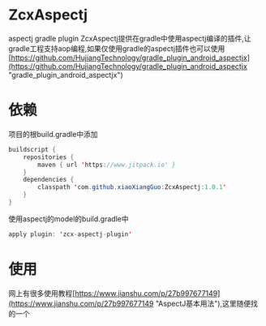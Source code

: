 # ZcxAspectj
aspectj gradle plugin
ZcxAspectj提供在gradle中使用aspectj编译的插件,让gradle工程支持aop编程,如果仅使用gradle的aspectj插件也可以使用[https://github.com/HujiangTechnology/gradle_plugin_android_aspectjx](https://github.com/HujiangTechnology/gradle_plugin_android_aspectjx "gradle_plugin_android_aspectjx")
# 依赖
项目的根build.gradle中添加
~~~java
buildscript {
    repositories {
        maven { url 'https://www.jitpack.io' }
    }
    dependencies {
        classpath 'com.github.xiaoXiangGuo:ZcxAspectj:1.0.1'
    }
}
~~~
使用aspectj的model的build.gradle中
~~~java
apply plugin: 'zcx-aspectj-plugin'
~~~
# 使用
网上有很多使用教程[https://www.jianshu.com/p/27b997677149](https://www.jianshu.com/p/27b997677149 "AspectJ基本用法"),这里随便找的一个
